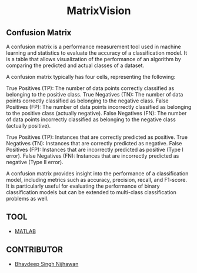 <h1 align="center">MatrixVision</h1>

## Confusion Matrix

A confusion matrix is a performance measurement tool used in machine learning and statistics to evaluate the accuracy of a classification model. It is a table that allows visualization of the performance of an algorithm by comparing the predicted and actual classes of a dataset.

A confusion matrix typically has four cells, representing the following:

True Positives (TP): The number of data points correctly classified as belonging to the positive class.
True Negatives (TN): The number of data points correctly classified as belonging to the negative class.
False Positives (FP): The number of data points incorrectly classified as belonging to the positive class (actually negative).
False Negatives (FN): The number of data points incorrectly classified as belonging to the negative class (actually positive).

True Positives (TP): Instances that are correctly predicted as positive.
True Negatives (TN): Instances that are correctly predicted as negative.
False Positives (FP): Instances that are incorrectly predicted as positive (Type I error).
False Negatives (FN): Instances that are incorrectly predicted as negative (Type II error).

A confusion matrix provides insight into the performance of a classification model, including metrics such as accuracy, precision, recall, and F1-score. It is particularly useful for evaluating the performance of binary classification models but can be extended to multi-class classification problems as well.

## TOOL

- [MATLAB](https://matlab.mathworks.com/)

## CONTRIBUTOR

- [Bhavdeep Singh Nijhawan](https://www.linkedin.com/in/bhavdeep-singh-nijhawan-739634280)
